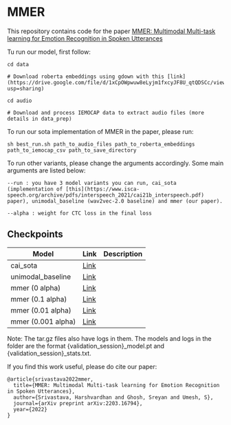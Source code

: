 # MMER

This repository contains code for the paper [MMER: Multimodal Multi-task learning for Emotion Recognition in Spoken Utterances](https://arxiv.org/abs/2203.16794)  


Tu run our model, first follow:
```
cd data  

# Download roberta embeddings using gdown with this [link](https://drive.google.com/file/d/1xCpOWpwuw8eLyjm1fxcyJF8U_qtQDSCc/view?usp=sharing)  

cd audio

# Download and process IEMOCAP data to extract audio files (more details in data_prep)
```

To run our sota implementation of MMER in the paper, please run:  
```
sh best_run.sh path_to_audio_files path_to_roberta_embeddings path_to_iemocap_csv path_to_save_directory
```
To run other variants, please change the arguments accordingly. Some main arguments are listed below:    
```
--run : you have 3 model variants you can run, cai_sota (implementation of [this](https://www.isca-speech.org/archive/pdfs/interspeech_2021/cai21b_interspeech.pdf) paper), unimodal_baseline (wav2vec-2.0 baseline) and mmer (our paper).  

--alpha : weight for CTC loss in the final loss  
```

## Checkpoints  
Model | Link | Description |  
--- | --- | --- | 
cai_sota | [Link](https://drive.google.com/file/d/1E2-hNS3mi6yduUMTScsXUAc8BVp_zqoS/view?usp=sharing)  
unimodal_baseline | [Link]() 
mmer (0 alpha) | [Link](https://drive.google.com/file/d/1xeG-15VzdL3UM2GFMEJLFleEbrqs22cn/view?usp=sharing)    
mmer (0.1 alpha) | [Link](https://drive.google.com/file/d/1Tn14LgHQuK4TUM5iXwwhiC2G_HkJ4Fyr/view?usp=sharing)  
mmer (0.01 alpha) | [Link](https://drive.google.com/file/d/1AycVAC_-gG0u1x7FSwVaEKJtunzk5n91/view?usp=sharing)   
mmer (0.001 alpha) | [Link](https://drive.google.com/file/d/1XGOefZQLGgSJgo4eE0NdTU-tQxmQC0OX/view?usp=sharing)   

Note: The tar.gz files also have logs in them. The models and logs in the folder are the format {validation_session}_model.pt and {validation_session}_stats.txt.


If you find this work useful, please do cite our paper:  
```
@article{srivastava2022mmer,
  title={MMER: Multimodal Multi-task learning for Emotion Recognition in Spoken Utterances},
  author={Srivastava, Harshvardhan and Ghosh, Sreyan and Umesh, S},
  journal={arXiv preprint arXiv:2203.16794},
  year={2022}
}
```
